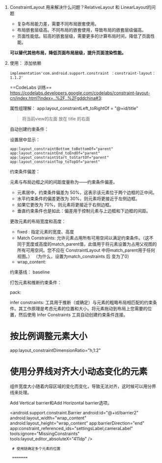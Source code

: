 1. ConstraintLayout 用来解决什么问题？RelativeLayout 和 LinearLayout的问题

    * 复杂布局能力差，需要不同布局嵌套使用。
    * 布局嵌套层级高。不同布局的嵌套使用，导致布局的嵌套层级偏高。
    * 页面性能低。较高的嵌套层级，需要更多的计算布局时间，降低了页面性能。

    **可以替代其他布局，降低页面布局层级，提升页面渲染性能。**
    
1. 使用：
    添加依赖
    ```
    implementation'com.android.support.constraint ：constraint-layout：1.1.2' 
    ```
    
    
    ==CodeLabs 训练==    
    https://codelabs.developers.google.com/codelabs/constraint-layout-cn/index.html?index=..%2F..%2Fgddchina#3:
    
    属性组理解：
    app:layout_constraintLeft_toRightOf = "@+id/title"
    > 将当前view的左面 放在 title 的右面
    
    自动创建约束条件：
    
    设置居中显示：
    
    ```
    app:layout_constraintBottom_toBottomOf="parent"
    app:layout_constraintEnd_toEndOf="parent"
    app:layout_constraintStart_toStartOf="parent"
    app:layout_constraintTop_toTopOf="parent"
    ```
    
    约束条件偏差：
    
    元素与布局边框之间的间距度量称为——约束条件偏差。
    
    * 元素居中，约束条件偏差为 50%，这表示该元素位于两个边框的正中间。
    * 水平约束条件的偏差更改为 30%，则元素将更接近于左侧边框。
    * 如果它更改为 70%，则元素将更接近于右侧边框。
    * 垂直约束条件也是如此：偏差用于控制元素与上边框和下边框的间距。

    
    更改元素的布局宽度和高度：
    
    * fixed : 指定元素的宽度、高度
    * Match Constraints: 允许元素占用所有可用空间以满足约束条件。（这不同于宽度或高度的match_parent值，此值用于将元素设置为占用父视图的所有可用空间。您不应在 ConstraintLayout 中将match_parent用于任何视图。） （为什么，设置为match_constraints 后 变为了0）
    * wrap_content: 

    约束基线： baseline
    
    打包元素和推断约束条件：
    
    pack: 
    
    infer constraints: 工具用于推断（或确定）与元素的粗略布局相匹配的约束条件。其工作原理是考虑元素的位置和大小。将元素拖动到布局上您需要的位置，然后使用 Infer Constraints 工具自动创建约束条件连接。
    
    # 按比例调整元素大小
    
     app:layout_constraintDimensionRatio="h,1:2"
     
    # 使用分界线对齐大小动态变化的元素
    
    组件宽度大小随着内容区域的变化而变化，导致无法对齐，这时候可以用分界线来处理。
    
    
    Add Vertical barrier和Add Horizontal barrier选项。
    
     <android.support.constraint.Barrier
        android:id="@+id/barrier2"
        android:layout_width="wrap_content"
        android:layout_height="wrap_content"
        app:barrierDirection="end"
app:constraint_referenced_ids="settingsLabel,cameraLabel"
        tools:ignore="MissingConstraints"
        tools:layout_editor_absoluteX="411dp" />
        
        
        # 使用链确定多个元素的位置
        
        =======
        
        
        
        
        